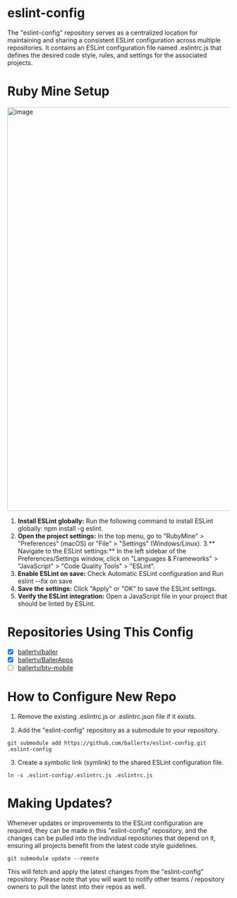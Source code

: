 # eslint-config
The "eslint-config" repository serves as a centralized location for maintaining and sharing a consistent ESLint configuration across multiple repositories. It contains an ESLint configuration file named .eslintrc.js that defines the desired code style, rules, and settings for the associated projects.

# Ruby Mine Setup
<img width="913" alt="image" src="https://github.com/ballertv/eslint-config/assets/57688840/3dd31eea-1b58-46df-a1b6-1ae3e04aac22">

1. **Install ESLint globally:** Run the following command to install ESLint globally: npm install -g eslint.
2. **Open the project settings:** In the top menu, go to "RubyMine" > "Preferences" (macOS) or "File" > "Settings" (Windows/Linux).
   3.** Navigate to the ESLint settings:** In the left sidebar of the Preferences/Settings window, click on "Languages & Frameworks" > "JavaScript" > "Code Quality Tools" > "ESLint".
3. **Enable ESLint on save:** Check Automatic ESLint configuration and Run eslint --fix on save
4. **Save the settings:** Click "Apply" or "OK" to save the ESLint settings.
5. **Verify the ESLint integration:** Open a JavaScript file in your project that should be linted by ESLint.

# Repositories Using This Config
- [x] [ballertv/baller](https://github.com/ballertv/baller)
- [x] [ballertv/BallerApps](https://github.com/ballertv/BallerApps)
- [ ] [ballertv/btv-mobile](https://github.com/ballertv/btv-mobile)

# How to Configure New Repo
1. Remove the existing .eslintrc.js or .eslintrc.json file if it exists.

2. Add the "eslint-config" repository as a submodule to your repository.
```
git submodule add https://github.com/ballertv/eslint-config.git .eslint-config
```
3. Create a symbolic link (symlink) to the shared ESLint configuration file.
```
ln -s .eslint-config/.eslintrc.js .eslintrc.js
```

# Making Updates? 
Whenever updates or improvements to the ESLint configuration are required, they can be made in this "eslint-config" repository, and the changes can be pulled into the individual repositories that depend on it, ensuring all projects benefit from the latest code style guidelines.

```
git submodule update --remote
```
This will fetch and apply the latest changes from the "eslint-config" repository. Please note that you will want to notify other teams / repository owners to pull the latest into their repos as well.

